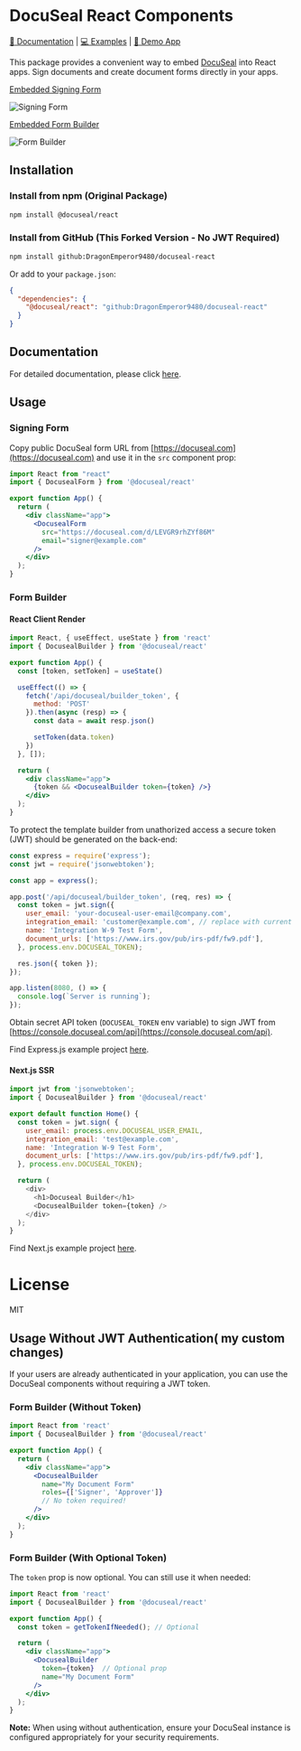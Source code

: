 # DocuSeal React Components

[📙 Documentation](https://www.docuseal.com/docs/embedded/form#react) | [💻 Examples](https://github.com/docusealco/docuseal-react-examples) | [🚀 Demo App](https://embed.docuseal.tech/)

This package provides a convenient way to embed [DocuSeal](https://www.docuseal.com) into React apps. Sign documents and create document forms directly in your apps.

[Embedded Signing Form](#signing-form) 

![Signing Form](https://github.com/user-attachments/assets/5c92b842-7687-4341-88a1-64ac26c1e2e0)

[Embedded Form Builder](#form-builder) 

![Form Builder](https://github.com/user-attachments/assets/7645a4fb-7399-4cce-bb90-e077a8a1ce95)


## Installation

### Install from npm (Original Package)

```bash
npm install @docuseal/react
```

### Install from GitHub (This Forked Version - No JWT Required)

```bash
npm install github:DragonEmperor9480/docuseal-react
```

Or add to your `package.json`:

```json
{
  "dependencies": {
    "@docuseal/react": "github:DragonEmperor9480/docuseal-react"
  }
}
```

## Documentation

For detailed documentation, please click [here](https://www.docuseal.com/docs/embedded).

## Usage

### Signing Form

Copy public DocuSeal form URL from [https://docuseal.com](https://docuseal.com) and use it in the `src` component prop:

```jsx
import React from "react"
import { DocusealForm } from '@docuseal/react'

export function App() {
  return (
    <div className="app">
      <DocusealForm
        src="https://docuseal.com/d/LEVGR9rhZYf86M"
        email="signer@example.com"
      />
    </div>
  );
}
```

### Form Builder
#### React Client Render
```jsx
import React, { useEffect, useState } from 'react'
import { DocusealBuilder } from '@docuseal/react'

export function App() {
  const [token, setToken] = useState()

  useEffect(() => {
    fetch('/api/docuseal/builder_token', {
      method: 'POST'
    }).then(async (resp) => {
      const data = await resp.json()

      setToken(data.token)
    })
  }, []);

  return (
    <div className="app">
      {token && <DocusealBuilder token={token} />}
    </div>
  );
}
```

To protect the template builder from unathorized access a secure token (JWT) should be generated on the back-end:

```js
const express = require('express');
const jwt = require('jsonwebtoken');

const app = express();

app.post('/api/docuseal/builder_token', (req, res) => {
  const token = jwt.sign({
    user_email: 'your-docuseal-user-email@company.com',
    integration_email: 'customer@example.com', // replace with current user email
    name: 'Integration W-9 Test Form',
    document_urls: ['https://www.irs.gov/pub/irs-pdf/fw9.pdf'],
  }, process.env.DOCUSEAL_TOKEN);

  res.json({ token });
});

app.listen(8080, () => {
  console.log(`Server is running`);
});
```

Obtain secret API token (`DOCUSEAL_TOKEN` env variable) to sign JWT from [https://console.docuseal.com/api](https://console.docuseal.com/api).

Find Express.js example project [here](https://github.com/docusealco/docuseal-react-examples/tree/master/expess-app).

#### Next.js SSR
```js
import jwt from 'jsonwebtoken';
import { DocusealBuilder } from '@docuseal/react'

export default function Home() {
  const token = jwt.sign( {
    user_email: process.env.DOCUSEAL_USER_EMAIL,
    integration_email: 'test@example.com',
    name: 'Integration W-9 Test Form',
    document_urls: ['https://www.irs.gov/pub/irs-pdf/fw9.pdf'],
  }, process.env.DOCUSEAL_TOKEN);

  return (
    <div>
      <h1>Docuseal Builder</h1>
      <DocusealBuilder token={token} />
    </div>
  );
}
```
Find Next.js example project [here](https://github.com/docusealco/docuseal-react-examples/tree/master/next-app).

# License

MIT

## Usage Without JWT Authentication( my custom changes)

If your users are already authenticated in your application, you can use the DocuSeal components without requiring a JWT token.

### Form Builder (Without Token)

```jsx
import React from 'react'
import { DocusealBuilder } from '@docuseal/react'

export function App() {
  return (
    <div className="app">
      <DocusealBuilder 
        name="My Document Form"
        roles={['Signer', 'Approver']}
        // No token required!
      />
    </div>
  );
}
```

### Form Builder (With Optional Token)

The `token` prop is now optional. You can still use it when needed:

```jsx
import React from 'react'
import { DocusealBuilder } from '@docuseal/react'

export function App() {
  const token = getTokenIfNeeded(); // Optional

  return (
    <div className="app">
      <DocusealBuilder 
        token={token}  // Optional prop
        name="My Document Form"
      />
    </div>
  );
}
```

**Note:** When using without authentication, ensure your DocuSeal instance is configured appropriately for your security requirements.
